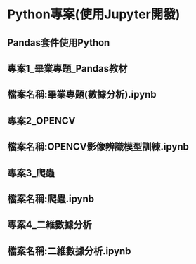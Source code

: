 # Python專案(使用Jupyter開發)
## Pandas套件使用Python
## 專案1_畢業專題_Pandas教材
## 檔案名稱:畢業專題(數據分析).ipynb
## 專案2_OPENCV
## 檔案名稱:OPENCV影像辨識模型訓練.ipynb
## 專案3_爬蟲
## 檔案名稱:爬蟲.ipynb
## 專案4_二維數據分析
## 檔案名稱:二維數據分析.ipynb

